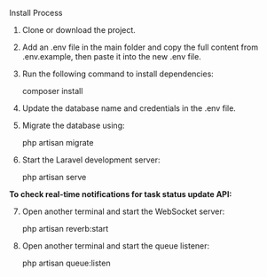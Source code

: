 Install Process

1) Clone or download the project.  
2) Add an .env file in the main folder and copy the full content from .env.example, then paste it into the new .env file.  
3) Run the following command to install dependencies:  

   composer install

4) Update the database name and credentials in the .env file.  
5) Migrate the database using:  

   php artisan migrate

6) Start the Laravel development server:  

   php artisan serve


**To check real-time notifications for task status update API:**  

7) Open another terminal and start the WebSocket server:  

   php artisan reverb:start

8) Open another terminal and start the queue listener:  
 
   php artisan queue:listen
